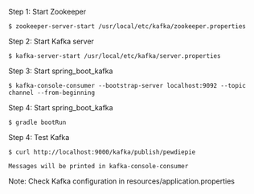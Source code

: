 Step 1: Start Zookeeper

    $ zookeeper-server-start /usr/local/etc/kafka/zookeeper.properties
    
Step 2: Start Kafka server

    $ kafka-server-start /usr/local/etc/kafka/server.properties
    
Step 3: Start spring_boot_kafka

    $ kafka-console-consumer --bootstrap-server localhost:9092 --topic channel --from-beginning

Step 4: Start spring_boot_kafka

    $ gradle bootRun
    
Step 4: Test Kafka

    $ curl http://localhost:9000/kafka/publish/pewdiepie
    
    Messages will be printed in kafka-console-consumer
    
Note: Check Kafka configuration in resources/application.properties